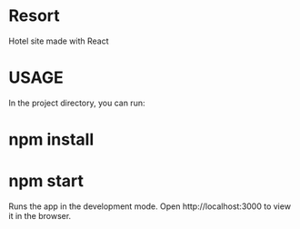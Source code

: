 # Resort
Hotel site made with React

# USAGE
In the project directory, you can run:

# npm install

# npm start

Runs the app in the development mode.
Open http://localhost:3000 to view it in the browser.
